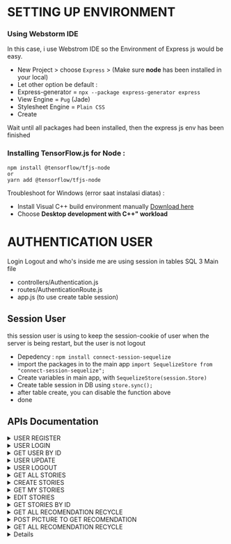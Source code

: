 # SETTING UP ENVIRONMENT

### Using Webstorm IDE
In this case, i use Webstrom IDE so the Environment of Express js would be easy.
* New Project > choose `Express` > (Make sure __node__ has been installed in your local)
* Let other option be default :
* Express-generator = `npx --package express-generator express`
* View Engine = `Pug` (Jade)
* Stylesheet Engine = `Plain CSS`
* Create

Wait until all packages had been installed, then the express js env has been finished

### Installing TensorFlow.js for Node :
```
npm install @tensorflow/tfjs-node
or
yarn add @tensorflow/tfjs-node
```
Troubleshoot for Windows (error saat instalasi diatas) :
* Install Visual C++ build environment manually [Download here](https://visualstudio.microsoft.com/thank-you-downloading-visual-studio/?sku=BuildTools)
* Choose __Desktop development with C++" workload__  

# AUTHENTICATION USER
Login Logout and who's inside me are using session in tables SQL
3 Main file 
* controllers/Authentication.js
* routes/AuthenticationRoute.js
* app.js (to use create table session)

## Session User
this session user is using to keep the session-cookie of user when the server is being restart, but the user is not logout
- Depedency : 
`npm install connect-session-sequelize`
- import the packages in to the main app `import SequelizeStore from "connect-session-sequelize";`
- Create variables in main app, with `SequelizeStore(session.Store)`
- Create table session in DB using `store.sync();`
- after table create, you can disable the function above
- done

## APIs Documentation
<details>
<summary>USER REGISTER</summary>
URL : https://backend-dot-cycleme-2023.et.r.appspot.com

Request:

- Method: `POST`
- Endpoint: `/users/register`
- Body:

| KEY | VALUE |
| --- | --- |
| `name` | string |
| `email` | string |
| `password` | string |
| `confPassword` | string |

Response:
```json
{
    "msg": "Register Berhasil, data telah dimasukan ke database"
}
```
</details>

<details>
<summary>USER LOGIN</summary>
URL : https://backend-dot-cycleme-2023.et.r.appspot.com
  
request :
- Method : `POST`
- Endpoint: `/login`
- Body:

| KEY | VALUE |
| --- | --- |
| `email` | string |
| `password` | string |


Response:
```json
{
    "error": "false",
    "msg": "success",
    "loginResult": {
        "uuid": "a2e48f2b-c98a-46fa-908c-2e02365a88ee",
        "name": "Nishfa Azizah",
        "email": "nishfa@gmail.com",
        "role": "user",
        "sessionID": "t_Jmo3YGoIgrqGQ-HjGTdOIKUWnfAdjO"
    }
}
```
</details>

<details>
<summary>GET USER BY ID</summary>
URL : https://backend-dot-cycleme-2023.et.r.appspot.com
  
request :
- Method : `GET`
- Endpoint: `/users/{id}`

  
Response:
```json
{
    "uuid": "a2e48f2b-c98a-46fa-908c-2e02365a88ee",
    "name": "Nishfa Azizah",
    "email": "nishfa@gmail.com",
    "role": "user"
}
```
</details>


<details>
<summary>USER UPDATE</summary>
URL : https://backend-dot-cycleme-2023.et.r.appspot.com

Request:

- Method: `PATCH`
- Endpoint: `/users/update/{id}`
- Body:

| KEY | VALUE |
| --- | --- |
| `name` | string |
| `email` | string |
| `password` | string |
| `confPassword` | string |

Response:
```json
{
    "msg": "User telah diupdate!"
}
```
</details>


<details>
<summary>USER LOGOUT</summary>
URL : https://backend-dot-cycleme-2023.et.r.appspot.com

Request:

- Method: `DELETE`
- Endpoint: `/logout`

Response:
```json
{
    "msg": "Logout berhasil!"
}
```
</details>


<details>
<summary>GET ALL STORIES</summary>
URL : https://backend-dot-cycleme-2023.et.r.appspot.com

Request:

- Method: `GET`
- Endpoint: `/stories`

Response:
```json
{
        "uuid": "f9bf7d62-45ff-4ba5-9d91-2067414034cd",
        "description": "story pertama wulan",
        "attachment": "https://storage.googleapis.com/cycleme-cloud-storage/20230613-051059",
        "user": {
            "name": "Rizki Wulandari From UGM",
            "email": "wulan@gmail.com"
        }
    },
    {
        "uuid": "142df73c-3911-46f4-99e8-395279da51d4",
        "description": "story kedua wulan updated",
        "attachment": "https://storage.googleapis.com/cycleme-cloud-storage/20230613-051306",
        "user": {
            "name": "Rizki Wulandari From UGM",
            "email": "wulan@gmail.com"
        }
    },
    {
        "uuid": "eb5813a8-3bf8-499a-a462-7cd68d41e166",
        "description": "story test dari malam",
        "attachment": "",
        "user": {
            "name": "Test Malam",
            "email": "malam@gmail.com"
        }
    }
```
</details>



<details>
<summary>CREATE STORIES</summary>
URL : https://backend-dot-cycleme-2023.et.r.appspot.com

Request:

- Method: `POST`
- Endpoint: `/stories/create`
- Body:

| KEY | VALUE |
| --- | --- |
| `description` | string |
| `attachment` | binary/image |


Response:
```json
{
    "msg": "Story posted Successfuly",
    "createdStory": {
        "uuid": "730af6a3-8b5e-4366-936f-a050da42c17f",
        "id": 30,
        "description": "test",
        "attachment": "https://storage.googleapis.com/cycleme-cloud-storage/20230616-140742",
        "userId": 8,
        "updatedAt": "2023-06-16T14:07:43.629Z",
        "createdAt": "2023-06-16T14:07:43.629Z"
    }
}
```
</details>



<details>
<summary>GET MY STORIES</summary>
URL : https://backend-dot-cycleme-2023.et.r.appspot.com

Request:

- Method: `POST`
- Endpoint: `/stories/me`

  
Response:
```json
[
    {
        "uuid": "730af6a3-8b5e-4366-936f-a050da42c17f",
        "description": "test",
        "attachment": "https://storage.googleapis.com/cycleme-cloud-storage/20230616-140742",
        "user": {
            "name": "Nishfa Azizah Updated",
            "email": "nishfa@gmail.com"
        }
    }
]
```
</details>



<details>
<summary>EDIT STORIES</summary>
URL : https://backend-dot-cycleme-2023.et.r.appspot.com

Request:

- Method: `PATCH`
- Endpoint: `/stories/edit/{id}`
- Body:

| KEY | VALUE |
| --- | --- |
| `description` | string |
| `attachment` | binary/image |


Response:
```json
{
    "msg": "Your Story has been updated successfuly"
}
```
</details>



<details>
<summary>GET STORIES BY ID</summary>
URL : https://backend-dot-cycleme-2023.et.r.appspot.com

Request:

- Method: `GET`
- Endpoint: `/stories/{id}`


Response:
```json
{
    "uuid": "730af6a3-8b5e-4366-936f-a050da42c17f",
    "description": "test",
    "attachment": "https://storage.googleapis.com/cycleme-cloud-storage/20230616-140742",
    "user": {
        "name": "Nishfa Azizah Updated",
        "email": "nishfa@gmail.com"
    }
}
```
</details>




<details>
<summary>GET ALL RECOMENDATION RECYCLE</summary>
URL :  https://recomendation-api-dot-cycleme-2023.et.r.appspot.com/

Request:

- Method: `GET`
- Endpoint: `/`


Response:
```json
{
   ALL CATEGORY
}
```
</details>



<details>
<summary>POST PICTURE TO GET RECOMENDATION</summary>
URL :  https://recomendation-api-dot-cycleme-2023.et.r.appspot.com/

Request:

- Method: `POST`
- Endpoint: `/`
- Body :
  
```json
{
   "category" : "Plastic"
}
```


Response:
```json
[
    {
        "id": 1,
        "name": "Lentera",
        "image": "https://storage.googleapis.com/cycleme-pictures/Gambar%20Produk/Kaleng%20-%20Lentera.jpg",
        "desc": "https://www.youtube.com/watch?v=ajVDmEGFKKc"
    },
    {
        "id": 2,
        "name": "Enchanted Rose",
        "image": "https://storage.googleapis.com/cycleme-pictures/Gambar%20Produk/Plastik%20-%20Enchanted%20Rose.jpg",
        "desc": "https://www.youtube.com/watch?v=cGJdhgCA9JE"
    },
    {
        "id": 3,
        "name": "Vas Bunga Pararel",
        "image": "https://storage.googleapis.com/cycleme-pictures/Gambar%20Produk/Plastik%20-%20Vas%20Bunga%20Pararel.jpg",
        "desc": "https://youtu.be/hYDkLNW4deU"
    },
    {
        "id": 4,
        "name": "Vas Bunga",
        "image": "https://storage.googleapis.com/cycleme-pictures/Gambar%20Produk/Kertas%20-%20Vas%20Bunga.jpg",
        "desc": "https://youtu.be/MTZnGNrePXY"
    },
    {
        "id": 5,
        "name": "Wadah Serbaguna",
        "image": "https://storage.googleapis.com/cycleme-pictures/Gambar%20Produk/Plastik%20-%20Wadah%20Serbaguna.jpg",
        "desc": "https://youtu.be/W-0svOtUc-U"
    },
    {
        "id": 6,
        "name": "Rak Gantung",
        "image": "https://storage.googleapis.com/cycleme-pictures/Gambar%20Produk/Kotak%20Minum%20-%20Rak%20Gantung.jpg",
        "desc": "https://youtu.be/wTeeAr2HEKM"
    },
    {
        "id": 7,
        "name": "Rak Sudut",
        "image": "https://storage.googleapis.com/cycleme-pictures/Gambar%20Produk/Plastik%20-%20Rak%20Sudut.jpg",
        "desc": "https://youtu.be/-l7rjLYDlhA"
    },
    {
        "id": 8,
        "name": "Pen Holder",
        "image": "https://storage.googleapis.com/cycleme-pictures/Gambar%20Produk/Plastik%20-%20Pen%20Holder.jpg",
        "desc": "https://youtu.be/ebvbcGuWXZ4"
    },
    {
        "id": 9,
        "name": "Keranjang",
        "image": "https://storage.googleapis.com/cycleme-pictures/Gambar%20Produk/Kertas%20-%20Keranjang%20Kecil.jpg",
        "desc": "https://youtu.be/WpGynk87f7o"
    },
    {
        "id": 10,
        "name": "Dekorasi Selamat Datang",
        "image": "https://storage.googleapis.com/cycleme-pictures/Gambar%20Produk/Plastik%20-%20Dekorasi%20Selamat%20Datang.jpg",
        "desc": "https://youtu.be/EPoDzLTlmyY"
    },
    {
        "id": 11,
        "name": "Dompet",
        "image": "https://storage.googleapis.com/cycleme-pictures/Gambar%20Produk/Kotak%20Minum%20-%20Dompet.jpg",
        "desc": "https://youtu.be/qhvMipgRDMc"
    },
    {
        "id": 12,
        "name": "Dekorasi Dinding",
        "image": "https://storage.googleapis.com/cycleme-pictures/Gambar%20Produk/Kertas%20-%20Dekorasi%20Dinding.jpg",
        "desc": "https://youtu.be/f4V0yEtXtH4"
    }
]
```
</details>



<details>
<summary>GET ALL RECOMENDATION RECYCLE</summary>
URL :   https://ml-api-ilhkkpshpa-uc.a.run.app

Request:

- Method: `POST`
- Endpoint: `/predict`
- Body :
 
| KEY | VALUE |
| --- | --- |
| `image` | binary/image |


Response:
```json
{
    "accuracy": "96.33%",
    "class_label": "Glass"
}
```
</details>




<details>
<summaryWEB FEEDBACK API</summary>
URL :   https://feedback-api-ilhkkpshpa-uc.a.run.app/

Request:

- Method: `POST`
- Endpoint: `/feedback`
- Body :
 
| KEY | VALUE |
| --- | --- |
| `email` | string |
| `subject` | string |
| `message` | string |



Response:
```json
Terima kasih atas umpan balik anda!
```
</details>
